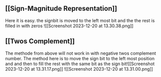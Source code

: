 ## [[Sign-Magnitude Representation]] 
Here it is easy. the signbit is moved to the left most bit and the the rest is filled in with zeros
![[Screenshot 2023-12-20 at 13.30.38.png]]
## [[Twos Complement]] 
The methode from above will not work in with negative twos complement number. The method here is to move the sign bit to the left most position and and then to fill the rest with the same bit as the sign bit![[Screenshot 2023-12-20 at 13.31.17.png]]
![[Screenshot 2023-12-20 at 13.31.00.png]]
